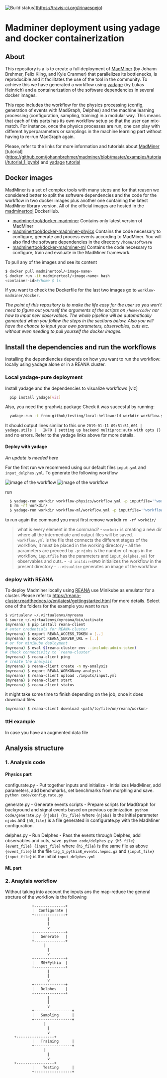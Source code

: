 ![Build status](https://travis-ci.com/irinaespejo/workflow-madminer.svg?branch=master)](https://travis-ci.org/irinaespejo)

# Madminer deployment using yadage and docker containerization

## About
This repository is a  is to create a full deployment of [MadMiner](https://github.com/johannbrehmer/madminer) (by Johann Brehmer, Felix Kling, and Kyle Cranmer) that parallelizes its bottlenecks, is reproducible and it facilitates the use of the tool in the community. 
To achieve this we have generated a workflow using [yadage](https://github.com/yadage/yadage)
(by Lukas Heinrich) and a containerization of the software dependencies in several docker images.

This repo includes the workflow for the physics processing (config, generation of events with MadGraph, Delphes) and the machine learning processing (configuration, sampling, training) in a modular way. This means that each of this parts has its own workflow setup so that the user can mix-match. For instance, once the physics processes are run, one can play with different hyperparameters or samplings in the machine learning part without having to re-run MadGraph again.

Please, refer to the links for more information and tutorials about [MadMiner](https://madminer.readthedocs.io/en/latest/index.html) [tutorial] (https://github.com/johannbrehmer/madminer/blob/master/examples/tutorial/tutorial_1.ipynb) and [yadage](https://yadage.readthedocs.io/en/latest/) [tutorial](https://yadage.github.io/tutorial/)


## Docker images
MadMiner is a set of complex tools with many steps and for that reason we considered better to split the software dependencies and the code for the workflow in two docker images plus another one containing the latest MadMiner library version. All of the official images are hosted in the [madminertool](https://hub.docker.com/u/madminertool) DockerHub.

- [madminertool/docker-madminer](https://hub.docker.com/r/madminertool/docker-madminer)
Contains only latest version of MadMiner
- [madminertool/docker-madminer-phyics](https://hub.docker.com/r/madminertool/docker-madminer-physics)
Contains the code necessary to configure, generate and process events according to MadMiner. You will also find the software dependencies in the directory `/home/software`
- [madminertool/docker-madminer-ml](https://hub.docker.com/r/madminertool/docker-madminer-ml)
Contains the code necessary to configure, train and evaluate in the MadMiner framework.

To pull any of the images and see its content

```bash
$ docker pull madminertool/<image-name>
$ docker run -it madminertool/<image-name> bash
<container-id>#/home $ ls
```
If you want to check the Dockerfile for the last two images go to `worklow-madminer/docker`.

*The point of this repository is to make the life easy for the user so you won't need to figure out yourself the arguments of the scripts on `/home/code/` nor how to input new observables. The whole pipeline will be automatically generated when you follow the steps in the sections below. Also you will have the chance to input your own parameters, observables, cuts etc. without even needing to pull yourself  the docker images.*

## Install the dependencies and run the workflows
Installing the dependiencies depends on how you want to run the workflow: locally using yadage alone or in a REANA cluster.

### Local yadage-pure deployment

Install yadage and the dependencies to visualize workflows [viz]
```bash
  pip install yadage[viz]
```
Also, you need the graphviz package
Check it was succesful by running:
```bash
  yadage-run -t from-github/testing/local-helloworld workdir workflow.yml -p par=World
```
It should output lines similar to this one `2019-01-11 09:51:51,601 |         yadage.utils |   INFO | setting up backend multiproc:auto with opts {}` and no errors. Refer to the yadage links above for more details.


#### Deploy with yadage

_An update is needed here_

For the first run we recommend using our default files `input.yml` and `input_delphes.yml`.
To generate the following workflow 

![image of the workflow](images/workflow-physics.png)
![image of the workflow](images/workflow-ml.png)

run 
```bash
  $ yadage-run workdir workflow-physics/workflow.yml -p inputfile='"workflow-physics/input.yml"' -p njobs="10" -p inputdelphes='"workflow-physics/input_delphes.yml"' -d initdir=$PWD --visualize
  $ rm -rf workdir/
  $ yadage-run workdir workflow-ml/workflow.yml -p inputfile='"workflow-ml/inputs/input_ML.yaml"' -p ntrainsamples="5" -p combinedfile='"workflow-ml/inputs/madminer_example_with_data_1.h5"' -d initdir=$PWD --visualize
```
to run again the command you must first remove workdir `rm -rf workdir/`
>what is every element in the command?
	- `workdir` is creating a new dir where all the intermediate and output files will be saved.
	- `workflow.yml` is the file that connects the different stages of the workflow, it must be placed in the working directory
	- all the parameters are preceed by `-p`: `njobs` is the number of maps in the workflow, `inputfile` has the parameters and `input_delphes.yml` for observables and cuts.
	- `-d initdir=$PWD` initializes the workflow in the present directory
	- `--visualize` generates an image of the workflow
	
### deploy with REANA

To deploy Madminer locally using [REANA](http://www.reana.io/)  use Minikube as emulator for a cluster. Please refer to https://reana-cluster.readthedocs.io/en/latest/gettingstarted.html  for more details. 
Select one of the folders for the example you want to run

```bash
$ virtualenv ~/.virtualenvs/myreana
$ source ~/.virtualenvs/myreana/bin/activate
(myreana) $ pip install reana-client
# enter credentials for REANA-cluster
(myreana) $ export REANA_ACCESS_TOKEN = [..]
(myreana) $ export REANA_SERVER_URL = [..]
# or for minikube deployment
(myreana) $ eval $(reana-cluster env --include-admin-token)
# check connectivity to `reana-cluster`
(myreana) $ reana-client ping
# create the analysis
(myreana) $ reana-client create -n my-analysis
(myreana) $ export REANA_WORKON=my-analysis
(myreana) $ reana-client upload ./inputs/input.yml
(myreana) $ reana-client start
(myreana) $ reana-client status
```
it might take some time to finish depending on the job, once it does download files
```bash
(myreana) $ reana-client download <path/to/file/on/reana/workon>
```

### ttH example
In case you have an augmented data file 

## Analysis structure
### 1. Analysis code
#### Physics part
configurate.py - Put together inputs and initialize
	- Initializes MadMiner, add parameters, add benchmarks, set benchmarks from morphing and save.
	`python code/configurate.py` 

generate.py - Generate events scripts
	- Prepare scripts for MadGraph for background and signal events based on previous optimization.
	`python code/generate.py {njobs} {h5_file}` where `{njobs}` is the initial parameter  `njobs` and `{h5_file}` is a file generated in configurate.py with the MadMiner configuration.

delphes.py - Run Delphes
	- Pass the events through Delphes, add observables and cuts, save.
	 `python code/delphes.py {h5_file} {event_file} {input_file}` where  `{h5_file}` is the same file as above  `{event_file}` is the file  `tag_1_pythia8_events.hepmc.gz` and `{input_file}{input_file}` is the initial `input_delphes.yml`

#### ML part

### 2. Anaylsis workflow
Without taking into account the inputs ans the map-reduce the general strcture of the workflow is the following

				+--------------+
				|  Configurate |
				+--------------+
					   |
					   |
					   v
				+--------------+
				|   Generate   |
				+--------------+
	   				 |
					   |
					   v
				+--------------+
				|   MG+Pythia  |
				+--------------+
					   |
					   |
					   v
				+--------------+
				|   Delphes    |
				+--------------+
					   |
					   |
					   v
				+-----------------+
				|   Sampling      |
				+-----------------+
				     |
					   |
					   v
        +-----------------+
				|   Training      |
				+-----------------+
				     |
					   |
					   v
        +-----------------+
				|    Testing      |
				+-----------------+

